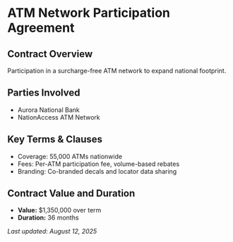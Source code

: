 # ATM Network Participation Agreement

## Contract Overview
Participation in a surcharge-free ATM network to expand national footprint.

## Parties Involved
- Aurora National Bank
- NationAccess ATM Network

## Key Terms & Clauses

- Coverage: 55,000 ATMs nationwide
- Fees: Per-ATM participation fee, volume-based rebates
- Branding: Co-branded decals and locator data sharing

## Contract Value and Duration
- **Value:** $1,350,000 over term
- **Duration:** 36 months

_Last updated: August 12, 2025_
